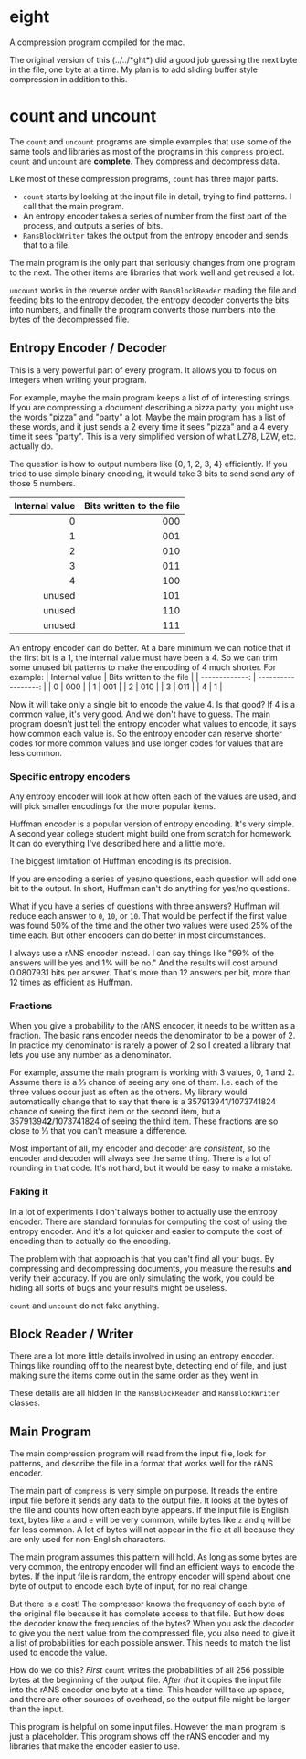 # eight
A compression program compiled for the mac.

The original version of this (../../\*ght\*) did a good job guessing the next byte in the file, one byte at a time.
My plan is to add sliding buffer style compression in addition to this.

# count and uncount

The `count` and `uncount` programs are simple examples that use some of the same tools and libraries as most of the programs in this `compress` project.
`count` and `uncount` are __complete__.
They compress and decompress data.

Like most of these compression programs, `count` has three major parts.
* `count` starts by looking at the input file in detail, trying to find patterns. I call that the main program.
* An entropy encoder takes a series of number from the first part of the process, and outputs a series of bits.
* `RansBlockWriter` takes the output from the entropy encoder and sends that to a file.

The main program is the only part that seriously changes from one program to the next.
The other items are libraries that work well and get reused a lot.

`uncount` works in the reverse order with `RansBlockReader` reading the file and feeding bits to the entropy decoder, the entropy decoder converts the bits into numbers, and finally the program converts those numbers into the bytes of the decompressed file.

## Entropy Encoder / Decoder

This is a very powerful part of every program.
It allows you to focus on integers when writing your program.

For example, maybe the main program keeps a list of of interesting strings.
If you are compressing a document describing a pizza party, you might use the words "pizza" and "party" a lot.
Maybe the main program has a list of these words, and it just sends a 2 every time it sees "pizza" and a 4 every time it sees "party".
This is a very simplified version of what LZ78, LZW, etc. actually do.

The question is how to output numbers like {0, 1, 2, 3, 4} efficiently.
If you tried to use simple binary encoding, it would take 3 bits to send send any of those 5 numbers.

| Internal value | Bits written to the file |
| -------------: | ------------------: | 
| 0              | 000 |
| 1              | 001 |
| 2              | 010 |
| 3              | 011 |
| 4              | 100 |
| unused         | 101 |
| unused         | 110 |
| unused         | 111 |

An entropy encoder can do better.
At a bare minimum we can notice that if the first bit is a 1, the internal value must have been a 4.
So we can trim some unused bit patterns to make the encoding of 4 much shorter.
For example:
| Internal value | Bits written to the file |
| -------------: | ------------------: | 
| 0              | 000 |
| 1              | 001 |
| 2              | 010 |
| 3              | 011 |
| 4              | 1 |

Now it will take only a single bit to encode the value 4.
Is that good?
If 4 is a common value, it's very good.
And we don't have to guess.
The main program doesn't just tell the entropy encoder what values to encode, it says how common each value is.
So the entropy encoder can reserve shorter codes for more common values and use longer codes for values that are less common.

### Specific entropy encoders

Any entropy encoder will look at how often each of the values are used, and will pick smaller encodings for the more popular items.

Huffman encoder is a popular version of entropy encoding.
It's very simple.
A second year college student might build one from scratch for homework.
It can do everything I've described here and a little more.

The biggest limitation of Huffman encoding is its precision.

If you are encoding a series of yes/no questions, each question will add one bit to the output.
In short, Huffman can't do anything for yes/no questions.

What if you have a series of questions with three answers?
Huffman will reduce each answer to `0`, `10`, or `10`.
That would be perfect if the first value was found 50% of the time and the other two values were used 25% of the time each.
But other encoders can do better in most circumstances.

I always use a rANS encoder instead.
I can say things like "99% of the answers will be yes and 1% will be no."
And the results will cost around 0.0807931 bits per answer.
That's more than 12 answers per bit, more than 12 times as efficient as Huffman.

### Fractions

When you give a probability to the rANS encoder, it needs to be written as a fraction.
The basic rans encoder needs the denominator to be a power of 2.
In practice my denominator is rarely a power of 2 so I created a library that lets you use any number as a denominator.

For example, assume the main program is working with 3 values, 0, 1 and 2.
Assume there is a ⅓ chance of seeing any one of them.
I.e. each of the three values occur just as often as the others.
My library would automatically change that to say that there is a
35791394<b>1</b>/1073741824 chance of seeing the first item or the second item, but a 35791394<b>2</b>/1073741824 of seeing the third item.
These fractions are so close to ⅓ that you can't measure a difference.

Most important of all, my encoder and decoder are _consistent_, so the encoder and decoder will always see the same thing. 
There is a lot of rounding in that code.
It's not hard, but it would be easy to make a mistake.

### Faking it

In a lot of experiments I don't always bother to actually use the entropy encoder.
There are standard formulas for computing the cost of using the entropy encoder.
And it's a lot quicker and easier to compute the cost of encoding than to actually do the encoding.

The problem with that approach is that you can't find all your bugs.
By compressing and decompressing documents, you measure the results __and__ verify their accuracy.
If you are only simulating the work, you could be hiding all sorts of bugs and your results might be useless.

`count` and  `uncount` do not fake anything.

## Block Reader / Writer

There are a lot more little details involved in using an entropy encoder.
Things like rounding off to the nearest byte, detecting end of file, and just making sure the items come out in the same order as they went in.

These details are all hidden in the `RansBlockReader` and `RansBlockWriter` classes.

## Main Program

The main compression program will read from the input file, look for patterns, and describe the file in a format that works well for the rANS encoder.

The main part of `compress` is very simple on purpose.
It reads the entire input file before it sends any data to the output file.
It looks at the bytes of the file and counts how often each byte appears.
If the input file is English text, bytes like `a` and `e` will be very common, while bytes like `z` and `q` will be far less common.
A lot of bytes will not appear in the file at all because they are only used for non-English characters.

The main program assumes this pattern will hold.
As long as some bytes are very common, the entropy encoder will find an efficient ways to encode the bytes.
If the input file is random, the entropy encoder will spend about one byte of output to encode each byte of input, for no real change.

But there is a cost!
The compressor knows the frequency of each byte of the original file because it has complete access to that file.
But how does the decoder know the frequencies of the bytes?
When you ask the decoder to give you the next value from the compressed file, you also need to give it a list of probabilities for each possible answer.
This needs to match the list used to encode the value.

How do we do this?
_First_ `count` writes the probabilities of all 256 possible bytes at the beginning of the output file.
_After that_ it copies the input file into the rANS encoder one byte at a time.
This header will take up space, and there are other sources of overhead, so the output file might be larger than the input.

This program is helpful on some input files.
However the main program is just a placeholder.
This program shows off the rANS encoder and my libraries that make the encoder easier to use.